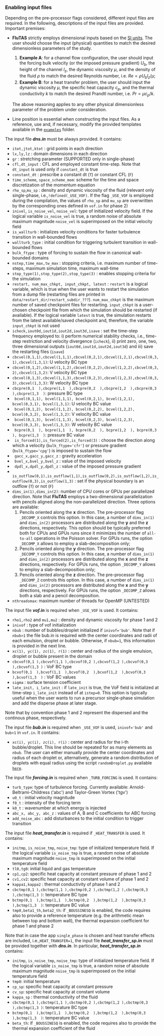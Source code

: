### Enabling input files
Depending on the pre-processor flags considered, different input files are required. In the following, descriptions of the input files are provided. Important premises:
* **FluTAS** strictly employs dimensional inputs based on the [SI units](https://en.wikipedia.org/wiki/International_System_of_Units). The user should choose the input (physical) quantities to match the desired dimensionless parameters of the study. 
    1. **Example A**: for a channel flow configuration, the user should input the forcing bulk velocity (or the imposed pressure gradient) $U_b$, the height of the channel $l_z$, the dynamic viscosity $\mu$, and the density of the fluid $\rho$ to match the desired Reynolds number, i.e. $Re = \rho U_bl_z/\mu$;
    2. **Example B**: for a heat transfer problem, the user should input the dynamic viscosity $\mu$, the specific heat capacity $c_p$, and the thermal conductivity $k$ to match the desired Prandtl number, i.e. $Pr=\mu c_p/k$.

  The above reasoning applies to any other physical dimensionless parameter of the problem under consideration.
* Line position is essential when constructing the input files. As a reference, use and, if necessary, modify the provided templates available in the [`examples`](./../examples) folder.

The input file ***dns.in*** must be always provided. It contains:
* `itot,jtot,ktot` : grid points in each direction
* `lx,ly,lz`       : domain dimensions in each direction
* `gr`             : stretching parameter (SUPPORTED only in single-phase)
* `cfl,dt_input`   : CFL and employed constant time-step. Note that `dt_input` is used only if `constant_dt` is true
* `constant_dt`    : prescribe a constant dt (`T`) or constant CFL (`F`)
* `time_scheme`, `space_scheme_mom`: scheme for the time and space discretization of the momentum equation
* `rho_sp`,`mu_sp` : density and dynamic viscosity of the fluid (relevant only single-phase, i.e.,`!defined(_USE_VOF)`. If the flag `_USE_VOF` is employed during the compilation, the values of `rho_sp` and `mu_sp` are overwritten by the corresponding ones defined in `vof.in` for phase 2)
* `inivel`, `is_noise_vel`, `noise_vel`: type of initialized velocity field. If the logical variable `is_noise_vel` is true, a random noise of absolute maximum magnitude `noise_vel` is superimposed on the initial velocity field
* `is_wallturb`    : initializes velocity conditions for faster turbulence transition in wall-bounded flows
* `wallturb_type`  : initial condition for triggering turbulent transition in wall-bounded flows
* `bulk_ftype`     : type of forcing to sustain the flow in canonical wall-bounded domains
* `nstep,time_max,tw_max` : stopping criteria, i.e. maximum number of time-steps, maximum simulation time, maximum wall-time
* `stop_type(1),stop_type(2),stop_type(3)` : enables stopping criteria for the simulation
* `restart, num_max_chkpt, input_chkpt, latest` : `restart` is a logical variable, which is true when the user wants to restart the simulation from a dump file (restarting files are printed in `data/restart_dir/restart_subdir_???`). `num_max_chkpt` is the maximum number of saved checkpoint files for restarting. `input_chkpt` is a user-chosen checkpoint file from which the simulation should be restarted (if available). If the logical variable `latest` is true, the simulation restarts from the latest available/saved checkpoint and, therefore, the variable `input_chkpt` is not used
* `icheck,iout0d,iout1d,iout2d,iout3d,isave` : set the time-step frequency employed to: i) perform numerical stability checks, i.e., time-step restriction and velocity divergence (`icheck`), ii) print zero, one, two, three dimensional outputs (`iout0d,iout1d,iout2d,iout3d`) and iii) save the restarting files (`isave`)
* `cbcvel(0,1,1),cbcvel(1,1,1),cbcvel(0,2,1),cbcvel(1,2,1),cbcvel(0,3,1),cbcvel(1,3,1)`: U velocity BC type
* `cbcvel(0,1,2),cbcvel(1,1,2),cbcvel(0,2,2),cbcvel(1,2,2),cbcvel(0,3,2),cbcvel(1,3,2)`: V velocity BC type
* `cbcvel(0,1,3),cbcvel(1,1,3),cbcvel(0,2,3),cbcvel(1,2,3),cbcvel(0,3,3),cbcvel(1,3,3)`: W velocity BC type
* `cbcpre(0,1  ),cbcpre(1,1  ),cbcpre(0,2  ),cbcpre(1,2  ),cbcpre(0,3  ),cbcpre(1,3  )`: pressure BC type
* ` bcvel(0,1,1), bcvel(1,1,1), bcvel(0,2,1), bcvel(1,2,1), bcvel(0,3,1), bcvel(1,3,1)`: U velocity BC value
* ` bcvel(0,1,2), bcvel(1,1,2), bcvel(0,2,2), bcvel(1,2,2), bcvel(0,3,2), bcvel(1,3,2)`: V velocity BC value
* ` bcvel(0,1,3), bcvel(1,1,3), bcvel(0,2,3), bcvel(1,2,3), bcvel(0,3,3), bcvel(1,3,3)`: W velocity BC value
* ` bcpre(0,1  ), bcpre(1,1  ), bcpre(0,2  ), bcpre(1,2  ), bcpre(0,3  ), bcpre(1,3  )`: pressure BC value
* ` is_forced(1),is_forced(2),is_forced(3)` : choose the direction along which a velocity (`bulk_ftype='cfr'`) or pressure gradient (`bulk_ftype='cpg'`) is imposed to sustain the flow 
* ` gacc_x,gacc_y,gacc_z` : gravity acceleration
* ` bvel_x,bvel_y,bvel_z` : value of the imposed velocity
* ` dpdl_x,dpdl_y,dpdl_z` : value of the imposed pressure gradient
* ` is_outflow(0,1),is_outflow(1,1),is_outflow(0,2),is_outflow(1,2),is_outflow(0,3),is_outflow(1,3)` : set if the physical boundary is an outflow (`T`) or not (`F`)
 * `dims_in(1),dims_in(2)`: number of CPU cores or GPUs per parallelized direction. Note that **FluTAS** employs a two-dimensional parallelization with pencils aligned along the non-parallelized direction. Three options are available:
   1. Pencils oriented along the **x** direction. The pre-processor flag `_DECOMP_X` controls this option. In this case, a number of `dims_in(1)` and `dims_in(2)` processors are distributed along the **y** and the **z** directions, respectively. This option should be typically preferred both for CPUs and GPUs runs since it minimizes the number of `all-to-all` operations in the Poisson solver. For GPUs runs, the option `_DECOMP_X` allows to employ a slab-decomposition only;
   2. Pencils oriented along the **y** direction. The pre-processor flag `_DECOMP_Y` controls this option. In this case, a number of `dims_in(1)` and `dims_in(2)` processors are distributed along the **x** and the **z** directions, respectively. For GPUs runs, the option `_DECOMP_Y` allows to employ a slab-decomposition only;
   3. Pencils oriented along the **z** direction. The pre-processor flag `_DECOMP_Z` controls this option. In this case, a number of `dims_in(1)` and `dims_in(2)` processors are distributed along the **x** and the **y** directions, respectively. For GPUs runs, the option `_DECOMP_Z` allows both a slab and a pencil decomposition.
* `nthreadsmax`: maximum number of threads for OpenMP (UNTESTED)       

The input file ***vof.in*** is required when `_USE_VOF` is used. It contains:
* `rho1,rho2` and `mu1,mu2` : density and dynamic viscosity for phase 1 and 2
* `inivof` : type of vof initialization
* `nbub` : number of bubbles/droplet initialized if `inivof='bub'`. Note that if `nbub>1` the file bub.in is required with the center coordinates and radii of each emulsion, droplet or bubble. Otherwise, if `nbub=1`, this information is provided in the next line.
* `xc(1), yc(1), zc(1), r(1)` : center and radius of the single emulsion, droplet or bubble present in the domain
* `cbcvof(0,1 ),cbcvof(1,1 ),cbcvof(0,2 ),cbcvof(1,2 ),cbcvof(0,3 ),cbcvof(1,3 )` : VoF BC type
* `bcvof(0,1  ),bcvof(1,1  ),bcvof(0,2  ),bcvof(1,2  ),bcvof(0,3  ),bcvof(1,3  )` : VoF BC values
* `sigma` : surface tension coefficient
* `late_init, i_late_init` : if `late_init` is true, the VoF field is initialized at time-step `i_late_init` instead of at `istep=0`. This option is typically useful when the user wants to run a precursor single-phase simulation and add the disperse phase at later stage.

Note that by convention phase 1 and 2 represent the dispersed and the continous phase, respectively. 

The input file ***bub.in*** is required when `_USE_VOF` is used, `inivof='bub'` and  `bub>1` in `vof.in`. It contains:
* `xc(i), yc(i), zc(i), r(i)` : center and radius for the i-th bubble/droplet. This line should be repeated for as many elements as `nbub`. The user can either manually provide the center coordinates and radius of each droplet or, alternatively, generate a random distribution of droplets with equal radius using the script `randomDroplet.py` available [`here`](./../utils/preprocessing/).

The input file ***forcing.in*** is required when `_TURB_FORCING` is used. It contains:
* `turb_type`: type of turbulence forcing. Currently available: Arnold-Beltrami-Childress ('abc') and Taylor-Green Vortex ('tgv')
* `u0_t`     : initial velocity magnitude
* `f0_t`     : intensity of the forcing term
* `k0_t`     : wavenumber at which energy is injected
* `abc_x, abc_y, abc_z` : values of A, B and C coefficients for ABC forcing
* `add_noise_abc` : add disturbances to the initial condition to trigger transition

The input file ***heat_transfer.in*** is required if `_HEAT_TRANSFER` is used. It contains:
* `initmp`, `is_noise_tmp`, `noise_tmp`: type of initialized temperature field. If the logical variable `is_noise_tmp` is true, a random noise of absolute maximum magnitude `noise_tmp` is superimposed on the initial temperature field
* `tl0,tg0`: initial liquid and gas temperature
* `cp1,cp2`: specific heat capacity at constant pressure of phase 1 and 2
* `cv1,cv2`: specific heat capacity at constant volume of phase 1 and 2
* `kappa1,kappa2` : thermal conductivity of phase 1 and 2
* `cbctmp(0,1 ),cbctmp(1,1 ),cbctmp(0,2 ),cbctmp(1,2 ),cbctmp(0,3 ),cbctmp(1,3 )`: temperature BC type
* `bctmp(0,1  ),bctmp(1,1  ),bctmp(0,2  ),bctmp(1,2  ),bctmp(0,3  ),bctmp(1,3  )`: temperature BC value
* `tmp0,beta1_th,beta2_th`: if `_BOUSSINESQ` is enabled, the code requires also to provide a reference temperature (e.g. the arithmetic mean between top and bottom wall), the thermal expansion coefficient for phase 1 and phase 2

Note that in case the app `single_phase` is chosen and heat transfer effects are included, i.e.,`HEAT_TRANSFER=1`, the input file ***heat_transfer_sp.in*** must be provided together with ***dns.in***. In particular, ***heat_transfer_sp.in*** contains:
* `initmp`, `is_noise_tmp`, `noise_tmp`: type of initialized temperature field. If the logical variable `is_noise_tmp` is true, a random noise of absolute maximum magnitude `noise_tmp` is superimposed on the initial temperature field
* `tmp0`: initial temperature
* `cp_sp`: specific heat capacity at constant pressure
* `cv_sp`: specific heat capacity at constant volume
* `kappa_sp` : thermal conductivity of the fluid
* `cbctmp(0,1 ),cbctmp(1,1 ),cbctmp(0,2 ),cbctmp(1,2 ),cbctmp(0,3 ),cbctmp(1,3 )`: temperature BC type
* `bctmp(0,1  ),bctmp(1,1  ),bctmp(0,2  ),bctmp(1,2  ),bctmp(0,3  ),bctmp(1,3  )`: temperature BC value
* `beta_th`: if `_BOUSSINESQ` is enabled, the code requires also to provide the thermal expansion coefficient of the fluid

